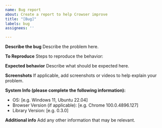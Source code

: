 ```yaml
---
name: Bug report
about: Create a report to help Crowser improve
title: "[Bug]"
labels: bug
assignees: ''

---
```


**Describe the bug**
Describe the problem here.

**To Reproduce**
Steps to reproduce the behavior:

**Expected behavior**
Describe what should be expected here.

**Screenshots**
If applicable, add screenshots or videos to help explain your problem.

**System Info (please complete the following information):**
 - OS: [e.g. Windows 11, Ubuntu 22.04]
 - Browser Version (if applicable): [e.g. Chrome 100.0.4896.127]
 - Library Version: [e.g. 0.3.0]

**Additional info**
Add any other information that may be relevant.
